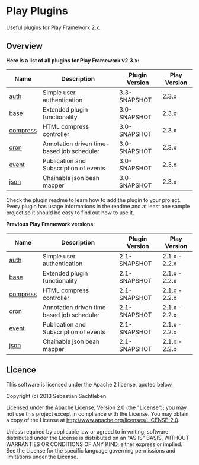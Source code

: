 # Play  Plugins

Useful plugins for Play Framework 2.x.

## Overview

**Here is a list of all plugins for Play Framework v2.3.x:**

| Name                 | Description                                | Plugin Version | Play Version |
| -------------------- | ------------------------------------------ | -------------- | ------------ |
| [auth](auth)         | Simple user authentication                 | 3.3-SNAPSHOT   | 2.3.x        |
| [base](base)         | Extended plugin functionality              | 3.0-SNAPSHOT   | 2.3.x        |
| [compress](compress) | HTML compress controller                   | 3.0-SNAPSHOT   | 2.3.x        |
| [cron](cron)         | Annotation driven time-based job scheduler | 3.0-SNAPSHOT   | 2.3.x        |
| [event](event)       | Publication and Subscription of events     | 3.0-SNAPSHOT   | 2.3.x        |
| [json](json)         | Chainable json bean mapper                 | 3.0-SNAPSHOT   | 2.3.x        |

Check the plugin readme to learn how to add the plugin to your project. Every plugin has usage informations in the readme and at least one sample project so it should be easy to find out how to use it.

**Previous Play Framework versions:**

| Name                 | Description                                | Plugin Version | Play Version |
| -------------------- | ------------------------------------------ | -------------- | ------------ |
| [auth](auth)         | Simple user authentication                 | 2.1-SNAPSHOT   | 2.1.x - 2.2.x |
| [base](base)         | Extended plugin functionality              | 2.1-SNAPSHOT   | 2.1.x - 2.2.x |
| [compress](compress) | HTML compress controller                   | 2.1-SNAPSHOT   | 2.1.x - 2.2.x |
| [cron](cron)         | Annotation driven time-based job scheduler | 2.1-SNAPSHOT   | 2.1.x - 2.2.x |
| [event](event)       | Publication and Subscription of events     | 2.1-SNAPSHOT   | 2.1.x - 2.2.x |
| [json](json)         | Chainable json bean mapper                 | 2.1-SNAPSHOT   | 2.1.x - 2.2.x |

## Licence

This software is licensed under the Apache 2 license, quoted below.

Copyright (c) 2013 Sebastian Sachtleben

Licensed under the Apache License, Version 2.0 (the "License"); you may not use this project except in compliance with the License. You may obtain a copy of the License at http://www.apache.org/licenses/LICENSE-2.0.

Unless required by applicable law or agreed to in writing, software distributed under the License is distributed on an "AS IS" BASIS, WITHOUT WARRANTIES OR CONDITIONS OF ANY KIND, either express or implied. See the License for the specific language governing permissions and limitations under the License.
